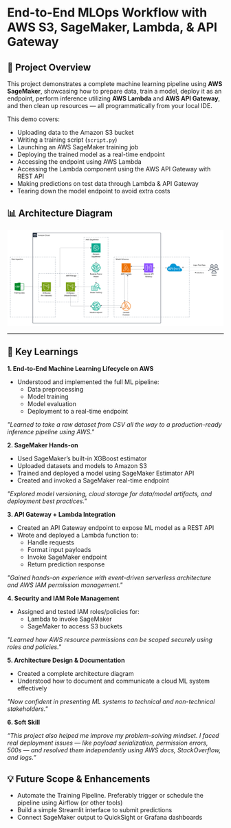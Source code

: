 # End-to-End MLOps Workflow with AWS S3, SageMaker, Lambda, & API Gateway

## 🚀 Project Overview
This project demonstrates a complete machine learning pipeline using **AWS SageMaker**, showcasing how to prepare data, train a model, deploy it as an endpoint, perform inference utilizing **AWS Lambda** and **AWS API Gateway**, and then clean up resources — all programmatically from your local IDE.

This demo covers:

- Uploading data to the Amazon S3 bucket
- Writing a training script (`script.py`)
- Launching an AWS SageMaker training job
- Deploying the trained model as a real-time endpoint
- Accessing the endpoint using AWS Lambda
- Accessing the Lambda component using the AWS API Gateway with REST API
- Making predictions on test data through Lambda & API Gateway 
- Tearing down the model endpoint to avoid extra costs

## 📊 Architecture Diagram

![MLOps Architecture](assets/architecture.png)

---

## 🧠 Key Learnings

**1. End-to-End Machine Learning Lifecycle on AWS**
- Understood and implemented the full ML pipeline:
  - Data preprocessing
  - Model training
  - Model evaluation
  - Deployment to a real-time endpoint

*"Learned to take a raw dataset from CSV all the way to a production-ready inference pipeline using AWS."*

**2. SageMaker Hands-on**
- Used SageMaker’s built-in XGBoost estimator
- Uploaded datasets and models to Amazon S3
- Trained and deployed a model using SageMaker Estimator API
- Created and invoked a SageMaker real-time endpoint

*"Explored model versioning, cloud storage for data/model artifacts, and deployment best practices."*

**3. API Gateway + Lambda Integration**
- Created an API Gateway endpoint to expose ML model as a REST API
- Wrote and deployed a Lambda function to:
  - Handle requests
  - Format input payloads
  - Invoke SageMaker endpoint
  - Return prediction response

*"Gained hands-on experience with event-driven serverless architecture and AWS IAM permission management."*

**4. Security and IAM Role Management**
- Assigned and tested IAM roles/policies for:
  - Lambda to invoke SageMaker
  - SageMaker to access S3 buckets

*"Learned how AWS resource permissions can be scoped securely using roles and policies."*

**5. Architecture Design & Documentation**
- Created a complete architecture diagram
- Understood how to document and communicate a cloud ML system effectively

*"Now confident in presenting ML systems to technical and non-technical stakeholders."*

**6. Soft Skill**

*“This project also helped me improve my problem-solving mindset. I faced real deployment issues — like payload serialization, permission errors, 500s — and resolved them independently using AWS docs, StackOverflow, and logs.”*

## 💡 Future Scope & Enhancements
- Automate the Training Pipeline. Preferably trigger or schedule the pipeline using Airflow (or other tools)
- Build a simple Streamlit interface to submit predictions
- Connect SageMaker output to QuickSight or Grafana dashboards

